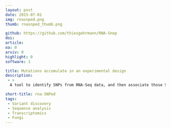 ```yaml
---
layout: post
date: 2015-07-01
img: rnasnped.png
thumb: rnasnped_thumb.png

github: https://github.com/thiesgehrmann/RNA-Snep
doi: 
article:
oa: 0
arxiv: 0
highlight: 0
software: 1

title: Mutations accumulate in an experimental design
description:
 - >
  A tool to identify SNPs from RNA-Seq data, and then associate those SNPs to individual plates in an experimental design.

short-title: rna-SNPed
tags:
 - Variant discovery
 - Sequence analysis
 - Transcriptomics
 - Fungi
---
```


